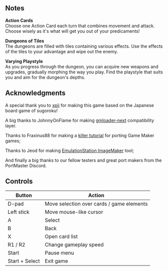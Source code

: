 ## Notes

**Action Cards**                                                           
Choose one Action Card each turn that combines movement and attack. Choose wisely as it's what will get you out of your predicaments!

**Dungeons of Tiles**                                                           
The dungeons are filled with tiles containing various effects. Use the effects of the tiles to your advantage and wipe out the enemy.

**Varying Playstyle**                                                          
As you progress through the dungeon, you can acquire new weapons and upgrades, gradually morphing the way you play. Find the playstyle that suits you and aim for the dungeon's depths.

## Acknowledgments
A special thank you to [xpii](https://store.steampowered.com/app/2851110/Golden_Warden/) for making this game based on the Japanese board game of sugoroku!

A big thanks to JohnnyOnFlame for making [gmloader-next](https://github.com/JohnnyonFlame/gmloader-next) compatibility layer.

Thanks to Fraxinus88 for making a [killer tutorial](https://github.com/Fraxinus88/GMloader-ports?tab=readme-ov-file) for porting Game Maker games;

Thanks to Jeod for making [EmulationStation ImageMaker](https://github.com/JeodC/EmulationStation-ImageMaker) tool;

And finally a big thanks to our fellow testers and great port makers from the PortMaster Discord.

## Controls

| Button | Action |
|--|--| 
|D-pad|Move selection over cards / game elements|
|Left stick|Move mouse-like cursor|
|A|Select|
|B|Back|
|X|Open card list|
|R1 / R2|Change gameplay speed|
|Start|Pause menu |
|Start + Select|Exit game|


